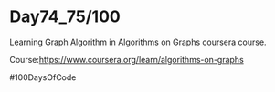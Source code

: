 
# Day74_75/100

Learning Graph Algorithm in Algorithms on Graphs coursera course.

Course:https://www.coursera.org/learn/algorithms-on-graphs


#100DaysOfCode
